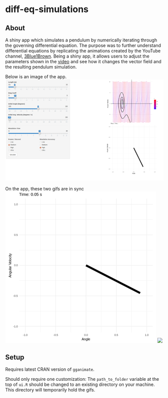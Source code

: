 # diff-eq-simulations


## About

A shiny app which simulates a pendulum by numerically iterating through the governing differential equation.  The purpose was to further understand differential equations by replicating the animations created by the YouTube channel, [3Blue1Brown](https://www.youtube.com/channel/UCYO_jab_esuFRV4b17AJtAw).  Being a shiny app, it allows users to adjust the parameters shown in the [video](https://www.youtube.com/watch?v=p_di4Zn4wz4&t=945s) and see how it changes the vector field and the resulting pendulum simulation.

Below is an image of the app.
![](https://raw.githubusercontent.com/adamBirenbaum/diff-eq-simulations/master/README_files/readme_app.png)

On the app, these two gifs are in sync
![](https://raw.githubusercontent.com/adamBirenbaum/diff-eq-simulations/master/README_files/traj.gif)
![](https://raw.githubusercontent.com/adamBirenbaum/diff-eq-simulations/master/README_files/vec_field.gif)

## Setup

Requires latest CRAN version of `gganimate`.

Should only require one customization:   The `path_to_folder` variable at the top of `ui.R` should be changed to an existing directory on your machine.  This directory will temporarily hold the gifs.

